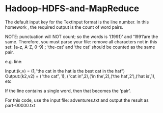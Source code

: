 # Hadoop-HDFS-and-MapReduce
The default input key for the TextInput format is the line number. 
In this homework , the required output is the count of word pairs. 

NOTE: punctuation will NOT count; so the words is ‘(1991)’ and ‘1991’are the same. Therefore, you must parse your file: remove all characters not in this set: [a-z, A-Z, 0-9] ; ‘the-cat’ and ‘the cat’ should be counted as the same pair.     

e.g. line:     

Input:(k,v) = (1,“the cat in the hat is the best cat in the hat”)  
Output:(k2,v2) = (“the cat”, 1), (“cat in”,2),(‘in the’,2),(‘the hat’,2’),(‘hat is’,1), etc     

If the line contains a single word, then that becomes the ‘pair’.     

For this code, use the input file: adventures.txt and output the result as part-00000.txt
